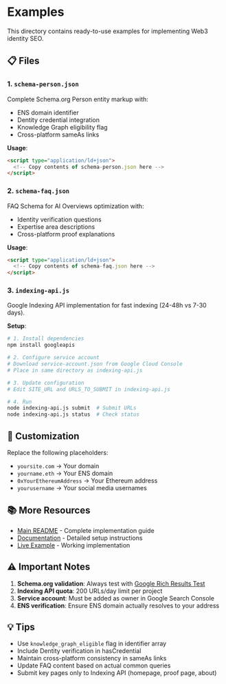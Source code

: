 # Examples

This directory contains ready-to-use examples for implementing Web3 identity SEO.

## 📋 Files

### 1. `schema-person.json`
Complete Schema.org Person entity markup with:
- ENS domain identifier
- Dentity credential integration
- Knowledge Graph eligibility flag
- Cross-platform sameAs links

**Usage**:
```html
<script type="application/ld+json">
  <!-- Copy contents of schema-person.json here -->
</script>
```

### 2. `schema-faq.json`
FAQ Schema for AI Overviews optimization with:
- Identity verification questions
- Expertise area descriptions
- Cross-platform proof explanations

**Usage**:
```html
<script type="application/ld+json">
  <!-- Copy contents of schema-faq.json here -->
</script>
```

### 3. `indexing-api.js`
Google Indexing API implementation for fast indexing (24-48h vs 7-30 days).

**Setup**:
```bash
# 1. Install dependencies
npm install googleapis

# 2. Configure service account
# Download service-account.json from Google Cloud Console
# Place in same directory as indexing-api.js

# 3. Update configuration
# Edit SITE_URL and URLS_TO_SUBMIT in indexing-api.js

# 4. Run
node indexing-api.js submit  # Submit URLs
node indexing-api.js status  # Check status
```

## 🔧 Customization

Replace the following placeholders:
- `yoursite.com` → Your domain
- `yourname.eth` → Your ENS domain
- `0xYourEthereumAddress` → Your Ethereum address
- `yourusername` → Your social media usernames

## 📚 More Resources

- [Main README](../README.md) - Complete implementation guide
- [Documentation](../docs/) - Detailed setup instructions
- [Live Example](https://ookyet.com/proof/) - Working implementation

## ⚠️ Important Notes

1. **Schema.org validation**: Always test with [Google Rich Results Test](https://search.google.com/test/rich-results)
2. **Indexing API quota**: 200 URLs/day limit per project
3. **Service account**: Must be added as owner in Google Search Console
4. **ENS verification**: Ensure ENS domain actually resolves to your address

## 💡 Tips

- Use `knowledge_graph_eligible` flag in identifier array
- Include Dentity verification in hasCredential
- Maintain cross-platform consistency in sameAs links
- Update FAQ content based on actual common queries
- Submit key pages only to Indexing API (homepage, proof page, about)
